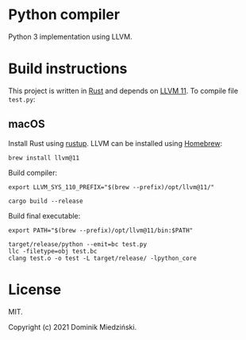 # Python compiler

Python 3 implementation using LLVM.

# Build instructions

This project is written in [Rust](https://www.rust-lang.org) and depends on
[LLVM 11](https://llvm.org). To compile file `test.py`:

## macOS

Install Rust using [rustup](https://rustup.rs).
LLVM can be installed using [Homebrew](https://brew.sh):

```shell
brew install llvm@11
```

Build compiler:

```shell
export LLVM_SYS_110_PREFIX="$(brew --prefix)/opt/llvm@11/"

cargo build --release
```

Build final executable:

```shell
export PATH="$(brew --prefix)/opt/llvm@11/bin:$PATH"

target/release/python --emit=bc test.py
llc -filetype=obj test.bc
clang test.o -o test -L target/release/ -lpython_core
```

# License

MIT.

Copyright (c) 2021 Dominik Miedziński.
